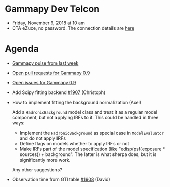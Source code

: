 # Gammapy Dev Telcon

* Friday, November 9, 2018 at 10 am
* CTA eZuce, no password. The connection details are [here](../2018-10-12/ezuce.txt)

# Agenda

* [Gammapy pulse from last week](https://github.com/gammapy/gammapy/pulse)
* [Open pull requests for Gammapy 0.9](https://github.com/gammapy/gammapy/pulls?q=is%3Aopen+is%3Apr+milestone%3A0.9)
* [Open issues for Gammapy 0.9](https://github.com/gammapy/gammapy/issues?q=is%3Aopen+is%3Aissue+milestone%3A0.9)
* Add Scipy fitting backend [#1907](https://github.com/gammapy/gammapy/issues/1907) (Christoph)
* How to implement fitting the background normalization (Axel)

  Add a `HadronicBackground` model class and treat it as a regular model component, but not
  applying IRFs to it. This could be handled in three ways:

    - Implement the `HadronicBackground` as special case in `ModelEvaluator` and do not apply IRFs
    - Define flags on models whether to apply IRFs or not
    - Make IRFs part of the model specification (like "edisp(psf(exposure * sources)) + background". The
      latter is what sherpa does, but it is significantly more work. 
  
  Any other suggestions?

* Observation time from GTI table [#1908](https://github.com/gammapy/gammapy/pull/1908) (David)


